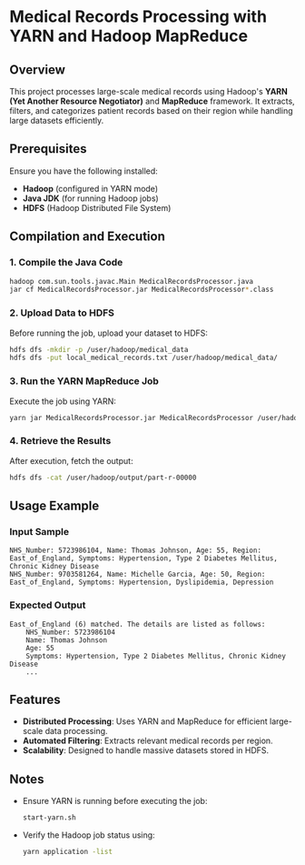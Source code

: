 # Medical Records Processing with YARN and Hadoop MapReduce

## Overview
This project processes large-scale medical records using Hadoop's **YARN (Yet Another Resource Negotiator)** and **MapReduce** framework. It extracts, filters, and categorizes patient records based on their region while handling large datasets efficiently.

## Prerequisites
Ensure you have the following installed:
- **Hadoop** (configured in YARN mode)
- **Java JDK** (for running Hadoop jobs)
- **HDFS** (Hadoop Distributed File System)

## Compilation and Execution
### 1. Compile the Java Code
```sh
hadoop com.sun.tools.javac.Main MedicalRecordsProcessor.java
jar cf MedicalRecordsProcessor.jar MedicalRecordsProcessor*.class
```

### 2. Upload Data to HDFS
Before running the job, upload your dataset to HDFS:
```sh
hdfs dfs -mkdir -p /user/hadoop/medical_data
hdfs dfs -put local_medical_records.txt /user/hadoop/medical_data/
```

### 3. Run the YARN MapReduce Job
Execute the job using YARN:
```sh
yarn jar MedicalRecordsProcessor.jar MedicalRecordsProcessor /user/hadoop/medical_data/local_medical_records.txt /user/hadoop/output/
```

### 4. Retrieve the Results
After execution, fetch the output:
```sh
hdfs dfs -cat /user/hadoop/output/part-r-00000
```

## Usage Example
### Input Sample
```
NHS_Number: 5723986104, Name: Thomas Johnson, Age: 55, Region: East_of_England, Symptoms: Hypertension, Type 2 Diabetes Mellitus, Chronic Kidney Disease
NHS_Number: 9703581264, Name: Michelle Garcia, Age: 50, Region: East_of_England, Symptoms: Hypertension, Dyslipidemia, Depression
```

### Expected Output
```
East_of_England (6) matched. The details are listed as follows:
    NHS_Number: 5723986104
    Name: Thomas Johnson
    Age: 55
    Symptoms: Hypertension, Type 2 Diabetes Mellitus, Chronic Kidney Disease
    ...
```

## Features
- **Distributed Processing**: Uses YARN and MapReduce for efficient large-scale data processing.
- **Automated Filtering**: Extracts relevant medical records per region.
- **Scalability**: Designed to handle massive datasets stored in HDFS.

## Notes
- Ensure YARN is running before executing the job:
  ```sh
  start-yarn.sh
  ```
- Verify the Hadoop job status using:
  ```sh
  yarn application -list
  ```
